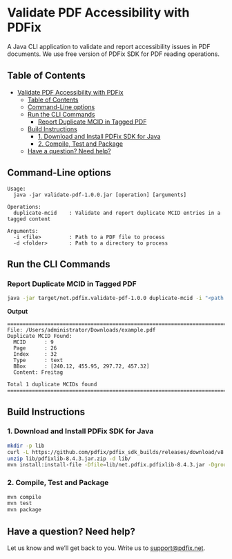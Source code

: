 # Validate PDF Accessibility with PDFix

A Java CLI application to validate and report accessibility issues in PDF documents. We use free version of PDFix SDK for PDF reading operations.

## Table of Contents
- [Validate PDF Accessibility with PDFix](#validate-pdf-accessibility-with-pdfix)
  - [Table of Contents](#table-of-contents)
  - [Command-Line options](#command-line-options)
  - [Run the CLI Commands](#run-the-cli-commands)
    - [Report Duplicate MCID in Tagged PDF](#report-duplicate-mcid-in-tagged-pdf)
  - [Build Instructions](#build-instructions)
    - [1. Download and Install PDFix SDK for Java](#1-download-and-install-pdfix-sdk-for-java)
    - [2. Compile, Test and Package](#2-compile-test-and-package)
  - [Have a question? Need help?](#have-a-question-need-help)


## Command-Line options
```
Usage:
  java -jar validate-pdf-1.0.0.jar [operation] [arguments]

Operations:
  duplicate-mcid    : Validate and report duplicate MCID entries in a tagged content

Arguments:
  -i <file>         : Path to a PDF file to process
  -d <folder>       : Path to a directory to process
```

## Run the CLI Commands

### Report Duplicate MCID in Tagged PDF
```bash
java -jar target/net.pdfix.validate-pdf-1.0.0 duplicate-mcid -i "<path to pdf>"
```
**Output**
```
===============================================================================
File: /Users/administrator/Downloads/example.pdf
Duplicate MCID Found:
  MCID      : 9
  Page      : 26
  Index     : 32
  Type      : text
  BBox      : [240.12, 455.95, 297.72, 457.32]
  Content: Freitag

Total 1 duplicate MCIDs found  
===============================================================================
```

## Build Instructions

### 1. Download and Install PDFix SDK for Java
```bash
mkdir -p lib
curl -L https://github.com/pdfix/pdfix_sdk_builds/releases/download/v8.4.3/java8-net.pdfix.pdfixlib-8.4.3.jar.zip -o lib/pdfixlib-8.4.3.jar.zip
unzip lib/pdfixlib-8.4.3.jar.zip -d lib/
mvn install:install-file -Dfile=lib/net.pdfix.pdfixlib-8.4.3.jar -DgroupId=net.pdfix -DartifactId=net.pdfix.pdfixlib -Dversion=8.4.3 -Dpackaging=jar
```

### 2. Compile, Test and Package
```bash
mvn compile
mvn test
mvn package
```



## Have a question? Need help?
Let us know and we’ll get back to you. Write us to support@pdfix.net.
